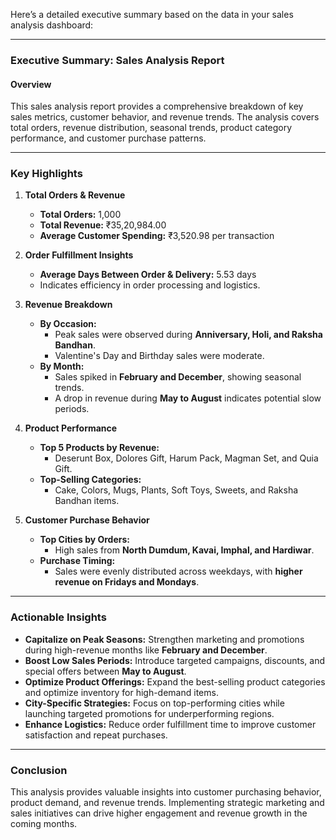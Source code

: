 Here’s a detailed executive summary based on the data in your sales analysis dashboard:

---

### **Executive Summary: Sales Analysis Report**

#### **Overview**
This sales analysis report provides a comprehensive breakdown of key sales metrics, customer behavior, and revenue trends. The analysis covers total orders, revenue distribution, seasonal trends, product category performance, and customer purchase patterns.

---

### **Key Highlights**
1. **Total Orders & Revenue**  
   - **Total Orders:** 1,000  
   - **Total Revenue:** ₹35,20,984.00  
   - **Average Customer Spending:** ₹3,520.98 per transaction  

2. **Order Fulfillment Insights**  
   - **Average Days Between Order & Delivery:** 5.53 days  
   - Indicates efficiency in order processing and logistics.  

3. **Revenue Breakdown**  
   - **By Occasion:**  
     - Peak sales were observed during **Anniversary, Holi, and Raksha Bandhan**.  
     - Valentine's Day and Birthday sales were moderate.  
   - **By Month:**  
     - Sales spiked in **February and December**, showing seasonal trends.  
     - A drop in revenue during **May to August** indicates potential slow periods.  

4. **Product Performance**  
   - **Top 5 Products by Revenue:**  
     - Deserunt Box, Dolores Gift, Harum Pack, Magman Set, and Quia Gift.  
   - **Top-Selling Categories:**  
     - Cake, Colors, Mugs, Plants, Soft Toys, Sweets, and Raksha Bandhan items.  

5. **Customer Purchase Behavior**  
   - **Top Cities by Orders:**  
     - High sales from **North Dumdum, Kavai, Imphal, and Hardiwar**.  
   - **Purchase Timing:**  
     - Sales were evenly distributed across weekdays, with **higher revenue on Fridays and Mondays**.  

---

### **Actionable Insights**
- **Capitalize on Peak Seasons:** Strengthen marketing and promotions during high-revenue months like **February and December**.  
- **Boost Low Sales Periods:** Introduce targeted campaigns, discounts, and special offers between **May to August**.  
- **Optimize Product Offerings:** Expand the best-selling product categories and optimize inventory for high-demand items.  
- **City-Specific Strategies:** Focus on top-performing cities while launching targeted promotions for underperforming regions.  
- **Enhance Logistics:** Reduce order fulfillment time to improve customer satisfaction and repeat purchases.  

---

### **Conclusion**
This analysis provides valuable insights into customer purchasing behavior, product demand, and revenue trends. Implementing strategic marketing and sales initiatives can drive higher engagement and revenue growth in the coming months.
